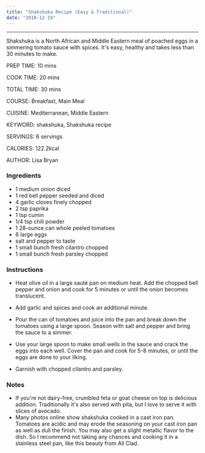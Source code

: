 ```yaml
---
title: "Shakshuka Recipe (Easy & Traditional)"
date: "2018-12-19"
---
```


---

Shakshuka is a North African and Middle Eastern meal of poached eggs in a simmering tomato sauce with spices. It's easy, healthy and takes less than 30 minutes to make.

PREP TIME: 10 mins

COOK TIME: 20 mins

TOTAL TIME: 30 mins

COURSE: Breakfast, Main Meal

CUISINE: Mediterranean, Middle Eastern

KEYWORD: shakshuka, Shakshuka recipe

SERVINGS: 6 servings

CALORIES: 122.2kcal

AUTHOR: Lisa Bryan

### Ingredients

- 1 medium onion diced
- 1 red bell pepper seeded and diced
- 4 garlic cloves finely chopped
- 2 tsp paprika
- 1 tsp cumin
- 1/4 tsp chili powder
- 1 28-ounce can whole peeled tomatoes
- 6 large eggs
- salt and pepper to taste
- 1 small bunch fresh cilantro chopped
- 1 small bunch fresh parsley chopped

### Instructions

- Heat olive oil in a large sauté pan on medium heat. Add the chopped bell pepper and onion and cook for 5 minutes or until the onion becomes translucent.

- Add garlic and spices and cook an additional minute.

- Pour the can of tomatoes and juice into the pan and break down the tomatoes using a large spoon. Season with salt and pepper and bring the sauce to a simmer.

- Use your large spoon to make small wells in the sauce and crack the eggs into each well. Cover the pan and cook for 5-8 minutes, or until the eggs are done to your liking.

- Garnish with chopped cilantro and parsley.

### Notes

- If you're not dairy-free, crumbled feta or goat cheese on top is delicious addition. Traditionally it's also served with pita, but I love to serve it with slices of avocado.
- Many photos online show shakshuka cooked in a cast iron pan. Tomatoes are acidic and may erode the seasoning on your cast iron pan as well as dull the finish. You may also get a slight metallic flavor to the dish. So I recommend not taking any chances and cooking it in a stainless steel pan, like this beauty from All Clad.

